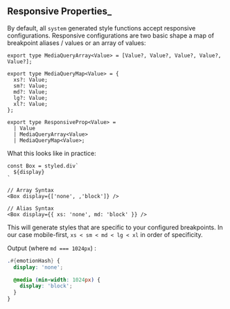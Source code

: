 ## Responsive Properties\_

By default, all `system` generated style functions accept responsive configurations. Responsive configurations are two basic shape a map of breakpoint aliases / values or an array of values:

```tsx
export type MediaQueryArray<Value> = [Value?, Value?, Value?, Value?, Value?];

export type MediaQueryMap<Value> = {
  xs?: Value;
  sm?: Value;
  md?: Value;
  lg?: Value;
  xl?: Value;
};

export type ResponsiveProp<Value> =
  | Value
  | MediaQueryArray<Value>
  | MediaQueryMap<Value>;
```

What this looks like in practice:

```tsx
const Box = styled.div`
  ${display}
`

// Array Syntax
<Box display={['none', ,'block']} />

// Alias Syntax
<Box display={{ xs: 'none', md: 'block' }} />
```

This will generate styles that are specific to your configured breakpoints. In our case mobile-first, `xs < sm < md < lg < xl` in order of specificity.

Output (where `md === 1024px`) :

```scss
.#{emotionHash} {
  display: 'none';

  @media (min-width: 1024px) {
    display: 'block';
  }
}
```
